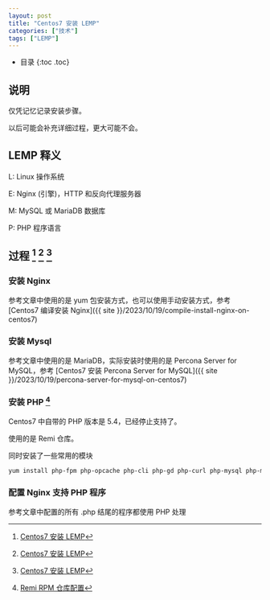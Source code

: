```yaml
---
layout: post
title: "Centos7 安装 LEMP"
categories: ["技术"]
tags: ["LEMP"]
---
```


* 目录
{:toc .toc}

## 说明

仅凭记忆记录安装步骤。

以后可能会补充详细过程，更大可能不会。

## LEMP 释义

L: Linux 操作系统

E: Nginx (引擎)，HTTP 和反向代理服务器

M: MySQL 或 MariaDB 数据库

P: PHP 程序语言

## 过程 [^1] [^2] [^3]

### 安装 Nginx

参考文章中使用的是 yum 包安装方式，也可以使用手动安装方式，参考 [Centos7 编译安装 Nginx]({{ site }}/2023/10/19/compile-install-nginx-on-centos7)

### 安装 Mysql

参考文章中使用的是 MariaDB，实际安装时使用的是 Percona Server for MySQL，参考 [Centos7 安装 Percona Server for MySQL]({{ site }}/2023/10/19/percona-server-for-mysql-on-centos7)

### 安装 PHP [^4]

Centos7 中自带的 PHP 版本是 5.4，已经停止支持了。

使用的是 Remi 仓库。

同时安装了一些常用的模块

```bash
yum install php-fpm php-opcache php-cli php-gd php-curl php-mysql php-mbstring php-gettext
```

### 配置 Nginx 支持 PHP 程序

参考文章中配置的所有 .php 结尾的程序都使用 PHP 处理



[^1]: [Centos7 安装 LEMP](https://www.hostinger.com/tutorials/how-to-install-lemp-centos7)
[^2]: [Centos7 安装 LEMP](https://linuxize.com/series/install-lemp-stack-on-centos-7/)
[^3]: [Centos7 安装 LEMP](https://www.digitalocean.com/community/tutorials/how-to-install-linux-nginx-mysql-php-lemp-stack-on-centos-7#step-4-configuring-nginx-to-process-php-pages)

[^4]: [Remi RPM 仓库配置](https://rpms.remirepo.net/wizard/)